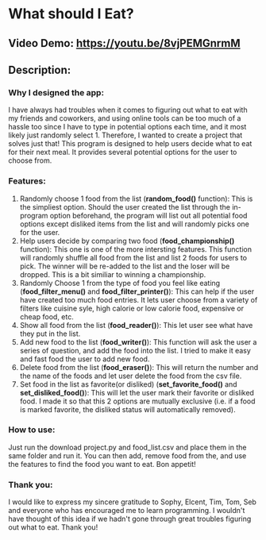 # What should I Eat?
## Video Demo:  <https://youtu.be/8vjPEMGnrmM>
## Description:
### Why I designed the app:
I have always had troubles when it comes to figuring out what to eat with my friends and coworkers, and using online tools can be too much of a hassle too since I have to type in potential options each time, and it most likely just randomly select 1. Therefore, I wanted to create a project that solves just that! This program is designed to help users decide what to eat for their next meal. It provides several potential options for the user to choose from.

### Features:
1. Randomly choose 1 food from the list (**random_food()** function): This is the simpliest option. Should the user created the list through the in-program option beforehand, the program will list out all potential food options except disliked items from the list and will randomly picks one for the user. 
2. Help users decide by comparing two food (**food_championship()** function): This one is one of the more intersting features. This function will randomly shuffle all food from the list and list 2 foods for users to pick. The winner will be re-added to the list and the loser will be dropped. This is a bit similiar to winning a championship.
3. Randomly Choose 1 from the type of food you feel like eating (**food_filter_menu()** and **food_filter_printer()**): This can help if the user have created too much food entries. It lets user choose from a variety of filters like cuisine syle, high calorie or low calorie food, expensive or cheap food, etc. 
4. Show all food from the list (**food_reader()**): This let user see what have they put in the list.
5. Add new food to the list (**food_writer()**): This function will ask the user a series of question, and add the food into the list. I tried to make it easy and fast food the user to add new food.
6. Delete food from the list (**food_eraser()**): This will return the number and the name of the foods and let user delete the food from the csv file.
7. Set food in the list as favorite(or disliked) (**set_favorite_food()** and **set_disliked_food()**): This will let the user mark their favorite or disliked food. I made it so that this 2 options are mutually exclusive (i.e. if a food is marked favorite, the disliked status will automatically removed). 

### How to use:
Just run the download project.py and food_list.csv and place them in the same folder and run it. You can then add, remove food from the, and use the features to find the food you want to eat. Bon appetit!

### Thank you:
I would like to express my sincere gratitude to Sophy, Elcent, Tim, Tom, Seb and everyone who has encouraged me to learn programming. I wouldn't have thought of this idea if we hadn't gone through great troubles figuring out what to eat. Thank you! 
